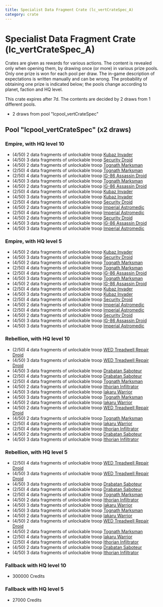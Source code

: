 ```yaml
---
title: Specialist Data Fragment Crate (lc_vertCrateSpec_A)
category: crate
---
```


# Specialist Data Fragment Crate (lc_vertCrateSpec_A)

Crates are given as rewards for various actions. The content is revealed only when opening them, by drawing once (or more) in various prize pools. Only one prize is won for each pool per draw. The in-game description of expectations is written manually and can be wrong. The probability of obtaining one prize is indicated below; the pools change according to planet, faction and HQ level.

This crate expires after 7d. The contents are decided by 2 draws from 1 different pools.
  * 2 draws from pool "lcpool_vertCrateSpec"

## Pool "lcpool_vertCrateSpec" (x2 draws)

### Empire, with HQ level 10

  * (4/50) 2 data fragments of unlockable troop [Kubaz Invader](KubazInvader)
  * (4/50) 3 data fragments of unlockable troop [Security Droid](SecurityDroid)
  * (4/50) 2 data fragments of unlockable troop [Tognath Marksman](EmpireTognath)
  * (2/50) 4 data fragments of unlockable troop [Tognath Marksman](EmpireTognath)
  * (2/50) 4 data fragments of unlockable troop [IG-86 Assassin Droid](IG86Droid)
  * (4/50) 3 data fragments of unlockable troop [Tognath Marksman](EmpireTognath)
  * (4/50) 2 data fragments of unlockable troop [IG-86 Assassin Droid](IG86Droid)
  * (2/50) 4 data fragments of unlockable troop [Kubaz Invader](KubazInvader)
  * (4/50) 3 data fragments of unlockable troop [Kubaz Invader](KubazInvader)
  * (2/50) 4 data fragments of unlockable troop [Security Droid](SecurityDroid)
  * (4/50) 2 data fragments of unlockable troop [Imperial Astromedic](R5Medic)
  * (2/50) 4 data fragments of unlockable troop [Imperial Astromedic](R5Medic)
  * (4/50) 2 data fragments of unlockable troop [Security Droid](SecurityDroid)
  * (4/50) 3 data fragments of unlockable troop [IG-86 Assassin Droid](IG86Droid)
  * (4/50) 3 data fragments of unlockable troop [Imperial Astromedic](R5Medic)

### Empire, with HQ level 5

  * (4/50) 2 data fragments of unlockable troop [Kubaz Invader](KubazInvader)
  * (4/50) 3 data fragments of unlockable troop [Security Droid](SecurityDroid)
  * (4/50) 2 data fragments of unlockable troop [Tognath Marksman](EmpireTognath)
  * (2/50) 4 data fragments of unlockable troop [Tognath Marksman](EmpireTognath)
  * (2/50) 4 data fragments of unlockable troop [IG-86 Assassin Droid](IG86Droid)
  * (4/50) 3 data fragments of unlockable troop [Tognath Marksman](EmpireTognath)
  * (4/50) 2 data fragments of unlockable troop [IG-86 Assassin Droid](IG86Droid)
  * (2/50) 4 data fragments of unlockable troop [Kubaz Invader](KubazInvader)
  * (4/50) 3 data fragments of unlockable troop [Kubaz Invader](KubazInvader)
  * (2/50) 4 data fragments of unlockable troop [Security Droid](SecurityDroid)
  * (4/50) 2 data fragments of unlockable troop [Imperial Astromedic](R5Medic)
  * (2/50) 4 data fragments of unlockable troop [Imperial Astromedic](R5Medic)
  * (4/50) 2 data fragments of unlockable troop [Security Droid](SecurityDroid)
  * (4/50) 3 data fragments of unlockable troop [IG-86 Assassin Droid](IG86Droid)
  * (4/50) 3 data fragments of unlockable troop [Imperial Astromedic](R5Medic)

### Rebellion, with HQ level 10

  * (2/50) 4 data fragments of unlockable troop [WED Treadwell Repair Droid](Treadwell)
  * (4/50) 3 data fragments of unlockable troop [WED Treadwell Repair Droid](Treadwell)
  * (4/50) 3 data fragments of unlockable troop [Drabatan Saboteur](BigMouthAlien)
  * (2/50) 4 data fragments of unlockable troop [Drabatan Saboteur](BigMouthAlien)
  * (2/50) 4 data fragments of unlockable troop [Tognath Marksman](RebelTognath)
  * (4/50) 2 data fragments of unlockable troop [Ithorian Infiltrator](IthorianInfiltrator)
  * (4/50) 3 data fragments of unlockable troop [Iakaru Warrior](IakaruWarrior)
  * (4/50) 3 data fragments of unlockable troop [Tognath Marksman](RebelTognath)
  * (4/50) 2 data fragments of unlockable troop [Iakaru Warrior](IakaruWarrior)
  * (4/50) 2 data fragments of unlockable troop [WED Treadwell Repair Droid](Treadwell)
  * (4/50) 2 data fragments of unlockable troop [Tognath Marksman](RebelTognath)
  * (2/50) 4 data fragments of unlockable troop [Iakaru Warrior](IakaruWarrior)
  * (2/50) 4 data fragments of unlockable troop [Ithorian Infiltrator](IthorianInfiltrator)
  * (4/50) 2 data fragments of unlockable troop [Drabatan Saboteur](BigMouthAlien)
  * (4/50) 3 data fragments of unlockable troop [Ithorian Infiltrator](IthorianInfiltrator)

### Rebellion, with HQ level 5

  * (2/50) 4 data fragments of unlockable troop [WED Treadwell Repair Droid](Treadwell)
  * (4/50) 3 data fragments of unlockable troop [WED Treadwell Repair Droid](Treadwell)
  * (4/50) 3 data fragments of unlockable troop [Drabatan Saboteur](BigMouthAlien)
  * (2/50) 4 data fragments of unlockable troop [Drabatan Saboteur](BigMouthAlien)
  * (2/50) 4 data fragments of unlockable troop [Tognath Marksman](RebelTognath)
  * (4/50) 2 data fragments of unlockable troop [Ithorian Infiltrator](IthorianInfiltrator)
  * (4/50) 3 data fragments of unlockable troop [Iakaru Warrior](IakaruWarrior)
  * (4/50) 3 data fragments of unlockable troop [Tognath Marksman](RebelTognath)
  * (4/50) 2 data fragments of unlockable troop [Iakaru Warrior](IakaruWarrior)
  * (4/50) 2 data fragments of unlockable troop [WED Treadwell Repair Droid](Treadwell)
  * (4/50) 2 data fragments of unlockable troop [Tognath Marksman](RebelTognath)
  * (2/50) 4 data fragments of unlockable troop [Iakaru Warrior](IakaruWarrior)
  * (2/50) 4 data fragments of unlockable troop [Ithorian Infiltrator](IthorianInfiltrator)
  * (4/50) 2 data fragments of unlockable troop [Drabatan Saboteur](BigMouthAlien)
  * (4/50) 3 data fragments of unlockable troop [Ithorian Infiltrator](IthorianInfiltrator)

### Fallback with HQ level 10

  * 300000 Credits

### Fallback with HQ level 5

  * 27000 Credits